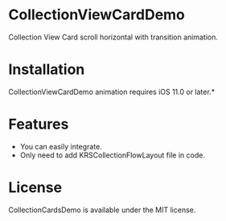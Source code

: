 # CollectionViewCardDemo
Collection View Card scroll  horizontal with transition animation.

# Installation
CollectionViewCardDemo animation requires iOS 11.0 or later.*

# Features
* You can easily integrate.
* Only need to add KRSCollectionFlowLayout file in code.

# License
CollectionCardsDemo is available under the MIT license.
